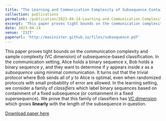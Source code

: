 ```yaml
---
title: "The Learning and Communication Complexity of Subsequence Containment"
collection: publications
permalink: /publication/2023-04-14-Learning-and-Communication-Complexity-of-Subsequence-Containment
excerpt: 'This paper proves tight bounds on the communication complexity and sample complexity (VC dimension) of subsequence-based classification.'
date: 2023-04-14
venue: 'ISIT'
paperurl: 'http://masinister.github.io/files/subsequence.pdf'
---
```

This paper proves tight bounds on the communication complexity and sample complexity (VC dimension) of subsequence-based classification. In the communication setting, Alice holds a binary sequence $x$, Bob holds a binary sequence $y$, and they want to determine if $y$ appears inside $x$ as a *subsequence* using minimal communication. It turns out that the trivial protocol where Bob sends all of $y$ to Alice is optimal, even when randomized protocols with small probability of error are allowed. In the learning setting, we consider a family of *classifiers* which label binary sequences based on containment of a fixed subsequence (or containment *in* a fixed supersequence). We prove that this family of classifiers has [VC dimension](https://en.wikipedia.org/wiki/Vapnik%E2%80%93Chervonenkis_dimension#Uses) which grows **linearly** with the length of the subsequence in question.

[Download paper here](http://masinister.github.io/files/subsequence.pdf)
